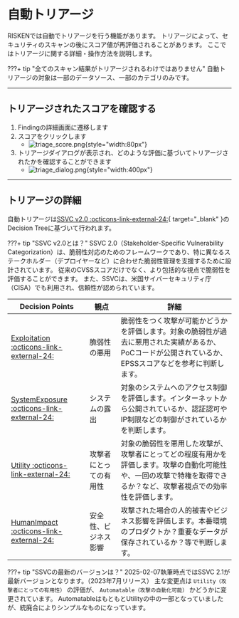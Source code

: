 # 自動トリアージ
RISKENでは自動でトリアージを行う機能があります。
トリアージによって、セキュリティのスキャンの後にスコア値が再評価されることがあります。
ここではトリアージに関する詳細・操作方法を説明します。

???+ tip "全てのスキャン結果がトリアージされるわけではありません"
    自動トリアージの対象は一部のデータソース、一部のカテゴリのみです。

---

## トリアージされたスコアを確認する
1. Findingの詳細画面に遷移します
2. スコアをクリックします
    - ![triage_score.png](/img/risken/triage_score.png){style="width:80px"}
3. トリアージダイアログが表示され、どのような評価に基づいてトリアージされたかを確認することができます
    - ![triage_dialog.png](/img/risken/triage_dialog.png){style="width:400px"}

---

## トリアージの詳細
自動トリアージは[SSVC v2.0 :octicons-link-external-24:](https://certcc.github.io/SSVC/){ target="_blank" }のDecision Treeに基づいて行われます。

???+ tip "SSVC v2.0とは？"
    SSVC 2.0（Stakeholder-Specific Vulnerability Categorization）は、脆弱性対応のためのフレームワークであり、特に異なるステークホルダー（デプロイヤーなど）に合わせた脆弱性管理を支援するために設計されています。
    従来のCVSSスコアだけでなく、より包括的な視点で脆弱性を評価することができます。
    また、SSVCは、米国サイバーセキュリティ庁（CISA）でも利用され、信頼性が認められています。

| Decision Points | 観点 | 詳細 |
|---|---|---|
| [Exploitation :octicons-link-external-24:](https://certcc.github.io/SSVC/reference/decision_points/exploitation/) | 脆弱性の悪用 | 脆弱性をつく攻撃が可能かどうかを評価します。対象の脆弱性が過去に悪用された実績があるか、PoCコードが公開されているか、EPSSスコアなどを参考に判断します。 |
| [SystemExposure :octicons-link-external-24:](https://certcc.github.io/SSVC/reference/decision_points/system_exposure/) | システムの露出 | 対象のシステムへのアクセス制御を評価します。インターネットから公開されているか、認証認可やIP制限などの制御がされているかを判断します。 |
| [Utility :octicons-link-external-24:](https://certcc.github.io/SSVC/reference/decision_points/utility/) | 攻撃者にとっての有用性 | 対象の脆弱性を悪用した攻撃が、攻撃者にとってどの程度有用かを評価します。攻撃の自動化可能性や、一回の攻撃で特権を取得できるか？など、攻撃者視点での効率性を評価します。 |
| [HumanImpact :octicons-link-external-24:](https://certcc.github.io/SSVC/reference/decision_points/human_impact/) | 安全性、ビジネス影響 | 攻撃された場合の人的被害やビジネス影響を評価します。本番環境のプロダクトか？重要なデータが保存されているか？等で判断します。 |


???+ tip "SSVCの最新のバージョンは？"
    2025-02-07執筆時点ではSSVC 2.1が最新バージョンとなります。（2023年7月リリース）
    主な変更点は `Utility（攻撃者にとっての有用性）` の評価が、 `Automatable（攻撃の自動化可能）` かどうかに変更されています。
    AutomatableはもともとUtilityの中の一部となっていましたが、統廃合によりシンプルなものになっています。
